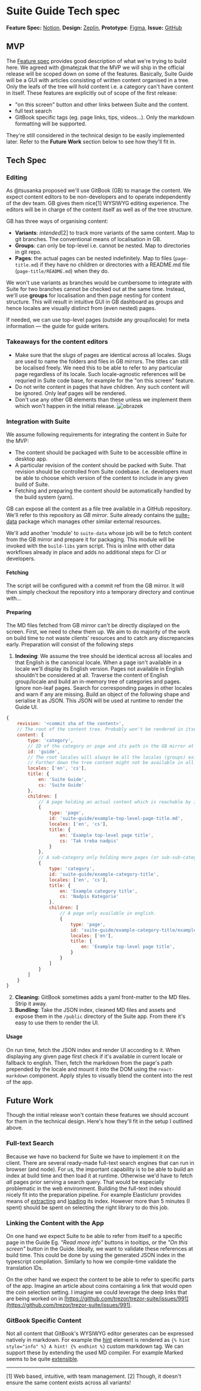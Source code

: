 # Suite Guide Tech spec

**Feature Spec:** [Notion](https://www.notion.so/satoshilabs/Product-guide-394602e300cd46639233df53f31ed715?d=40dfec81-588d-4492-b108-1468861e450f), **Design:** [Zeplin](https://zpl.io/aBzxkDq), **Prototype**: [Figma](https://www.figma.com/proto/PVqDKfI5VvzbCJ5kheBPfS/Learn-and-Discover?page-id=0%3A1&node-id=1%3A30&viewport=672%2C292%2C0.12598536908626556&scaling=min-zoom), **Issue:** [GitHub](https://github.com/trezor/trezor-suite/issues/3713)

## MVP

The [Feature spec](https://www.notion.so/satoshilabs/Product-guide-394602e300cd46639233df53f31ed715?d=40dfec81-588d-4492-b108-1468861e450f) provides good description of what we're trying to build here. We agreed with @matejzak that the MVP we will ship in the official release will be scoped down on some of the features. Basically, Suite Guide will be a GUI with articles consisting of written content organised in a tree. Only the leafs of the tree will hold content i.e. a category can't have content in itself. These features are explicitly out of scope of the first release:
- "on this screen" button and other links between Suite and the content.
- full text search
- GitBook specific tags (eg. page links, tips, videos...). Only the markdown formatting will be supported.

They're still considered in the technical design to be easily implemented later. Refer to the **Future Work** section below to see how they'll fit in.

## Tech Spec

### Editing

As @tsusanka proposed we'll use GitBook (GB) to manage the content. We expect content editors to be non-developers and to operate independently of the dev team. GB gives them nice[1] WYSIWYG editing experience. The editors will be in charge of the content itself as well as of the tree structure.

GB has three ways of organising content:
- **Variants**: *intended*[2] to track more variants of the same content. Map to git branches. The conventional means of localisation in GB.
- **Groups**: can only be top-level i.e. cannot be nested. Map to directories in git repo.
- **Pages**: the actual pages can be nested indefinitely. Map to files (`page-title.md`) if they have no children or directories with a README.md file (`page-title/README.md`) when they do.

We won't use variants as branches would be cumbersome to integrate with Suite for two branches cannot be checked out at the same time. Instead, we'll use **groups** for localisation and then page nesting for content structure. This will result in intuitive GUI in GB dashboard as groups and hence locales are visually distinct from (even nested) pages.

If needed, we can use top-level pages (outside any group/locale) for meta information — the guide for guide writers.

### Takeaways for the content editors
- Make sure that the *slugs* of pages are identical across all locales. Slugs are used to name the folders and files in GB mirrors. The titles can still be localised freely. We need this to be able to refer to any particular page regardless of its locale. Such locale-agnostic references will be requried in Suite code base, for example for the "on this screen" feature.
- Do not write content in pages that have children. Any such content will be ignored. Only leaf pages will be rendered.
- Don't use any other GB elements than these unless we implement them which won't happen in the initial release.
    ![obrazek](https://user-images.githubusercontent.com/16712262/117797589-77aebc00-b250-11eb-8d92-31c37bf83803.png)

### Integration with Suite

We assume following requirements for integrating the content in Suite for the MVP:
- The content should be packaged with Suite to be accessible offline in desktop app.
- A particular revision of the content should be packed with Suite. That revision should be controlled from Suite codebase. I.e. developers must be able to choose which version of the content to include in any given build of Suite.
- Fetching and preparing the content should be automatically handled by the build system (yarn).

GB can expose all the content as a file tree available in a GitHub repository. We'll refer to this repository as _GB mirror_. Suite already contains the [suite-data](https://github.com/trezor/trezor-suite/tree/develop/packages/suite-data) package which manages other similar external resources.

We'll add another 'module' to `suite-data` whose job will be to fetch content from the GB mirror and prepare it for packaging. This module will be invoked with the `build-libs` yarn script. This is inline with other data workflows already in place and adds no additional steps for CI or developers.

#### Fetching

The script will be configured with a commit ref from the GB mirror. It will then simply checkout the repository into a temporary directory and continue with...

#### Preparing

The MD files fetched from GB mirror can't be directly displayed on the screen. First, we need to chew them up. We aim to do majority of the work on build time to not waste clients' resources and to catch any discrepancies early. Preparation will consist of the following steps

1. **Indexing**: We assume the tree should be identical across all locales and that English is the canonical locale. When a page isn't available in a locale we'll display its English version. Pages not available in English shouldn't be considered at all. 
Traverse the content of English group/locale and build an in-memory tree of categories and pages. Ignore non-leaf pages. Search for corresponding pages in other locales and warn if any are missing. Build an object of the following shape and serialise it as JSON. This JSON will be used at runtime to render the Guide UI.
```js
{
    revision: '<commit sha of the content>',
    // The root of the content tree. Probably won't be rendered in itself - the rendering will start with its children.
    content: {
        type: 'category',
        // ID of the category or page and its path in the GB mirror at the same time.
        id: 'guide',
        // The root locales will always be all the locales (groups) existing in GB.
        // Further down the tree content might not be available in all locales.
        locales: ['en', 'cs'],
        title: {
            en: 'Suite Guide',
            cs: 'Suite Guide'
        },
        children: [
            // A page holding an actual content which is reachable by its id.
            {
                type: 'page',
                id: 'suite-guide/example-top-level-page-title.md',
                locales: ['en', 'cs'],
                title: {
                    en: 'Example top-level page title',
                    cs: 'Tak treba nadpis'
                }
            },
            // A sub-category only holding more pages (or sub-sub-categories).
            {
                type: 'category',
                id: 'suite-guide/example-category-title',
                locales: ['en', 'cs'],
                title: {
                    en: 'Example category title',
                    cs: 'Nadpis Kategorie'
                },
                children: [
                    // A page only available in english.
                    {
                        type: 'page',
                        id: 'suite-guide/example-category-title/example-page-title.md',
                        locales: ['en'],
                        title: {
                            en: 'Example top-level page title',
                        }
                    }
                ]
            }
        ]
    }
}
```
2. **Cleaning:** GitBook sometimes adds a yaml front-matter to the MD files. Strip it away.
3. **Bundling**: Take the JSON index, cleaned MD files and assets and expose them in the `/public` directory of the Suite app. From there it's easy to use them to render the UI.

#### Usage

On run time, fetch the JSON index and render UI according to it. When displaying any given page first check if it's available in current locale or fallback to english. Then, fetch the markdown from the page's path prepended by the locale and mount it into the DOM using the `react-markdown` component. Apply styles to visually blend the content into the rest of the app.

## Future Work

Though the initial release won't contain these features we should account for them in the technical design. Here's how they'll fit in the setup I outlined above.

### Full-text Search

Because we have no backend for Suite we have to implement it on the client. There are several ready-made full-text search engines that can run in browser (and node). For us, the important capability is to be able to build an index at build time and then load it at runtime. Otherwise we'd have to fetch *all* pages prior serving a search query. That would be especially problematic in the web environment. Building the full-text index should nicely fit into the preparation pipeline. For example Elasticlunr provides means of [extracting]([http://elasticlunr.com/docs/index.js.html#toJSON](http://elasticlunr.com/docs/index.js.html#toJSON)) and [loading]([http://elasticlunr.com/docs/index.js.html#load](http://elasticlunr.com/docs/index.js.html#load)) its index. However more than 5 minutes (I spent) should be spent on selecting the right library to do this job.

### Linking the Content with the App

On one hand we expect Suite to be able to refer from itself to a specific page in the Guide Eg. *"Read more info"* buttons in tooltips, or the *"On this screen"* button in the Guide. Ideally, we want to validate these references at build time. This could be done by using the generated JSON index in the typescript compilation. Similarly to how we compile-time validate the translation IDs.

On the other hand we expect the content to be able to refer to specific parts of the app. Imagine an article about coins containing a link that would open the coin selection setting. I imagine we could leverage the deep links that are being worked on in [https://github.com/trezor/trezor-suite/issues/991](https://github.com/trezor/trezor-suite/issues/991). 

### GitBook Specific Content

Not all content that GitBook's WYSIWYG editor generates can be expressed natively in markdown. For example the [hint](https://docs.gitbook.com/editing-content/rich-content/with-command-palette#hints-and-callouts) element is rendered as `{% hint style="info" %} A hint! {% endhint %}` custom markdown tag. We can support these by extending the used MD compiler. For example Marked seems to be quite [extensible]([https://marked.js.org/using_pro](https://marked.js.org/using_pro)).

---

[1] Web based, intuitive, with team management.
[2] Though, it doesn't ensure the same content exists across all variants!
